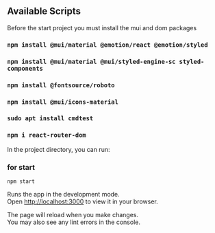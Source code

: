 ## Available Scripts

Before the start project you must install the mui and dom packages

### `npm install @mui/material @emotion/react @emotion/styled`
### `npm install @mui/material @mui/styled-engine-sc styled-components`
### `npm install @fontsource/roboto`
### `npm install @mui/icons-material`
### `sudo apt install cmdtest`
### `npm i react-router-dom`

In the project directory, you can run:

### for start 
```npm start```

Runs the app in the development mode.\
Open [http://localhost:3000](http://localhost:3000) to view it in your browser.

The page will reload when you make changes.\
You may also see any lint errors in the console.